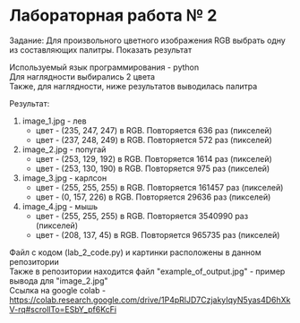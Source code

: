 # Лабораторная работа № 2
Задание: Для произвольного цветного изображения RGB выбрать одну из составляющих палитры. Показать результат

Используемый язык программирования - python\
Для наглядности выбирались 2 цвета \
Также, для наглядности, ниже результатов выводилась палитра

Результат:
1. image_1.jpg - лев
	- цвет - (235, 247, 247) в RGB. Повторяется 636 раз (пикселей)
	- цвет - (237, 248, 249) в RGB. Повторяется 572 раз (пикселей)
2. image_2.jpg - попугай
	- цвет - (253, 129, 192) в RGB. Повторяется 1614 раз (пикселей)
	- цвет - (253, 130, 190) в RGB. Повторяется 975 раз (пикселей)
3. image_3.jpg - карлсон
	- цвет - (255, 255, 255) в RGB. Повторяется 161457 раз (пикселей)
	- цвет - (0, 157, 226) в RGB. Повторяется 29636 раз (пикселей)
4. image_4.jpg - мышь
	- цвет - (255, 255, 255) в RGB. Повторяется 3540990 раз (пикселей)
	- цвет - (208, 137, 45) в RGB. Повторяется 965735 раз (пикселей)

Файл с кодом (lab_2_code.py) и картинки расположены в данном репозитории\
Также в репозитории находится файл "example_of_output.jpg" - пример вывода для "image_2.jpg" \
Ссылка на google colab - https://colab.research.google.com/drive/1P4pRlJD7CzjakyIqyN5yas4D6hXkV-rq#scrollTo=ESbY_pf6KcFi


